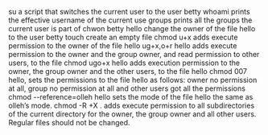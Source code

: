 su a script that switches the current user to the user betty
whoami prints the effective username of the current use
groups prints all the groups the current user is part of
chwon betty hello change the owner of the file hello to the user betty
touch create an empty file
chmod u+x adds execute permission to the owner of the file hello
ug+x,o+r hello adds execute permission to the owner and the group owner, and read permission to other users, to the file
chmod ugo+x hello adds execution permission to the owner, the group owner and the other users, to the file hello
chmod 007 hello, sets the permissions to the file hello as follows: owner no permission at all, group no permission at all and other users got all the permissions 
chmod --reference=olleh hello sets the mode of the file hello the same as olleh’s mode.
chmod -R +X . adds execute permission to all subdirectories of the current directory for the owner, the group owner and all other users. Regular files should not be changed.
